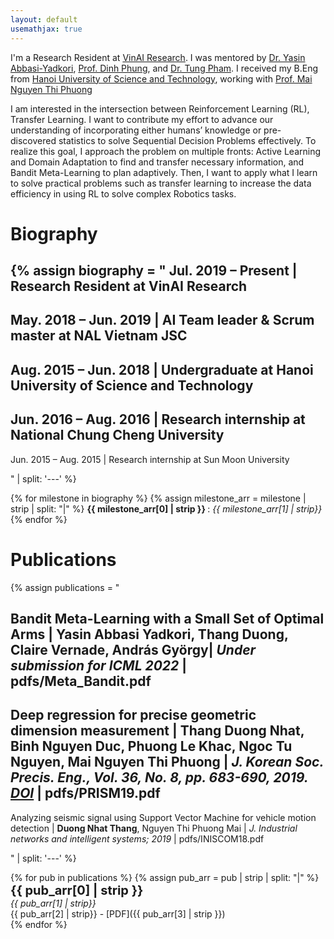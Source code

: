 ```yaml
---
layout: default
usemathjax: true
---
```


I'm a Research Resident at [VinAI Research](https://www.vinai.io/). I was mentored by [Dr. Yasin Abbasi-Yadkori](https://yasin-abbasi.github.io/), [Prof. Dinh Phung](https://research.monash.edu/en/persons/dinh-phung), and [Dr. Tung Pham](https://scholar.google.com.au/citations?user=KcUuEKsAAAAJ&hl=en). I received my B.Eng from [Hanoi University of Science and Technology](https://en.hust.edu.vn/), working with [Prof. Mai Nguyen Thi Phuong](https://sme.hust.edu.vn/en/officer/pgs-ts-nguyen-thi-phuong-mai.html)

I am interested in the intersection between Reinforcement Learning (RL), Transfer Learning. I want to contribute my effort to advance our understanding of incorporating either humans’ knowledge or pre-discovered statistics to solve Sequential Decision Problems effectively. To realize this goal, I approach the problem on multiple fronts: Active Learning and Domain Adaptation to find and transfer necessary information, and Bandit Meta-Learning to plan adaptively. Then, I want to apply what I learn to solve practical problems such as transfer learning to increase the data efficiency in using RL to solve complex Robotics tasks.

# Biography

{% 
assign biography = "
Jul. 2019 – Present | Research Resident at VinAI Research
---
May. 2018 – Jun. 2019 | AI Team leader & Scrum master at NAL Vietnam JSC
---
Aug. 2015 – Jun. 2018 | Undergraduate at Hanoi University of Science and Technology
---
Jun. 2016 – Aug. 2016 | Research internship at National Chung Cheng University
---
Jun. 2015 – Aug. 2015 | Research internship at Sun Moon University

" | split: '---' 
%}

{% for milestone in biography %}
{% assign milestone_arr = milestone | strip | split: "|" %}
__<span> {{ milestone_arr[0] | strip }} </span>__ : *{{ milestone_arr[1] | strip}}*
{% endfor %}

# Publications

{% 
assign publications = "

Bandit Meta-Learning with a Small Set of Optimal Arms |
Yasin Abbasi Yadkori, __Thang Duong__, Claire Vernade, András György|
*Under submission for ICML 2022* |
pdfs/Meta_Bandit.pdf
---
Deep regression for precise geometric dimension measurement |
__Thang Duong Nhat__, Binh Nguyen Duc, Phuong Le Khac, Ngoc Tu Nguyen, Mai Nguyen Thi Phuong |
*J. Korean Soc. Precis. Eng., Vol. 36, No. 8, pp. 683-690, 2019. [DOI](https://doi.org/10.7736/KSPE.2019.36.8.683)* |
pdfs/PRISM19.pdf
---
Analyzing seismic signal using Support Vector Machine for vehicle motion detection |
__Duong Nhat Thang__, Nguyen Thi Phuong Mai |
*J. Industrial networks and intelligent systems; 2019* |
pdfs/INISCOM18.pdf

" | split: '---' 
%}


{% for pub in publications %}
{% assign pub_arr = pub | strip | split: "|" %}
__<span style='font-size: 20px'> {{ pub_arr[0] | strip }} </span>__ <br> *{{ pub_arr[1] | strip}}* <br> {{ pub_arr[2] | strip}} - [PDF]({{ pub_arr[3] | strip }})<br>
{% endfor %}


<!-- 
# Awards

__Excellence scholarship for the academic year of 2018 − 2019__ <br>
*Granted for top 1% students with highest CPA of School of Information and Communication Technology, HUST*

# Mentors
- [Viet-Anh Nguyen](https://vietanhnguyen.net)
- [Toan Tran](https://researchers.adelaide.edu.au/profile/toan.m.tran)
- [Khoat Than](https://scholar.google.com.vn/citations?user=z2_6ZRYAAAAJ) 


# Collaborators
- [Man-Chung Yue](https://manchungyue.com/)
- [Gustavo Carneiro](https://cs.adelaide.edu.au/~carneiro/)
- [Xuan Bui](https://scholar.google.com.vn/citations?user=DSLkmeUAAAAJ) -->
